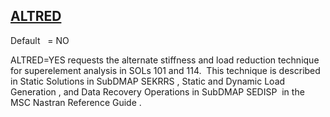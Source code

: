 ## [ALTRED](https://help.hexagonmi.com/bundle/MSC_Nastran_2022.4/page/Nastran_Combined_Book/qrg/parameters/TOC.ALTRED.xhtml)

Default    = NO

ALTRED=YES requests the alternate stiffness and load reduction technique for superelement analysis in SOLs 101 and 114.  This technique is described in  Static Solutions in SubDMAP SEKRRS ,  Static and Dynamic Load Generation , and   Data Recovery Operations in SubDMAP SEDISP   in the  MSC Nastran Reference Guide .

